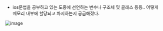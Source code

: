 - ios문법을 공부하고 있는 도중에 선언하는 변수나 구조체 및 클래스 등등.. 어떻게 메모리 내부에 할당되고 차지하는지 궁금해졌다.

![image](https://user-images.githubusercontent.com/69107255/134333625-1119ac10-53aa-402d-aeca-9002fd2257bc.png)

